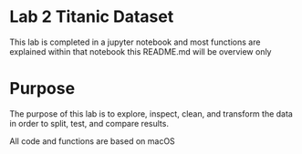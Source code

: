 # Lab 2 Titanic Dataset
This lab is completed in a jupyter notebook and most functions are explained within that notebook this README.md will be overview only

# Purpose
The purpose of this lab is to explore, inspect, clean, and transform the data in order to split, test, and compare results.

All code and functions are based on macOS 